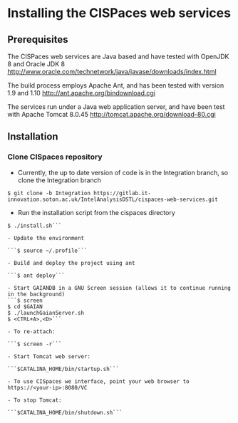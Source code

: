 # Installing the CISPaces web services

## Prerequisites
The CISPaces web services are Java based and have tested with OpenJDK 8 and Oracle JDK 8
http://www.oracle.com/technetwork/java/javase/downloads/index.html

The build process employs Apache Ant, and has been tested with version 1.9 and 1.10
http://ant.apache.org/bindownload.cgi

The services run under a Java web application server, and have been test with Apache Tomcat 8.0.45
http://tomcat.apache.org/download-80.cgi

## Installation

### Clone CISpaces repository

- Currently, the up to date version of code is in the Integration branch, so clone the Integration branch

```$ git clone -b Integration https://gitlab.it-innovation.soton.ac.uk/IntelAnalysisDSTL/cispaces-web-services.git```

- Run the installation script from the cispaces directory

```$ cd cispaces-web-services
$ ./install.sh```

- Update the environment

```$ source ~/.profile```

- Build and deploy the project using ant

```$ ant deploy```

- Start GAIANDB in a GNU Screen session (allows it to continue running in the background)
```$ screen
$ cd $GAIAN
$ ./launchGaianServer.sh
$ <CTRL+A>,<D>```

- To re-attach:

```$ screen -r```

- Start Tomcat web server:

```$CATALINA_HOME/bin/startup.sh```

- To use CISpaces we interface, point your web browser to https://<your-ip>:8080/VC

- To stop Tomcat:

```$CATALINA_HOME/bin/shutdown.sh```
